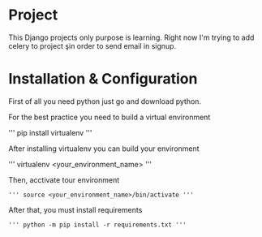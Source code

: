 # Project

This Django projects only purpose is learning. Right now I'm trying to add celery to project şin order to send email in signup.

# Installation & Configuration

First of all you need python just go and download python.

For the best practice you need to build a virtual environment

   ''' pip install virtualenv '''

After installing virtualenv you can build your environment

   ''' virtualenv <your_environment_name> '''

Then, acctivate tour environment

    ''' source <your_environment_name>/bin/activate '''

After that, you must install requirements

    ''' python -m pip install -r requirements.txt '''
